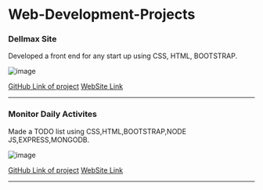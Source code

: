 # Web-Development-Projects

### Dellmax Site 

Developed a front end for any start up using CSS, HTML, BOOTSTRAP.


![image](https://user-images.githubusercontent.com/54680696/126914273-0a18030e-9f7d-4f00-a9f2-04e4ef876b6d.png)


[GitHub Link of project](https://github.com/amanagrawal5510/Dellmax-site)
[WebSite Link](https://amanagrawal5510.github.io/Dellmax-site/)

***

### Monitor Daily Activites

Made a TODO list using CSS,HTML,BOOTSTRAP,NODE JS,EXPRESS,MONGODB.

![image](https://user-images.githubusercontent.com/54680696/126914363-d043c212-cbce-4f36-998e-5d4249822b19.png)

[GitHub Link of project](https://github.com/amanagrawal5510/Todo-List)
[WebSite Link](https://desolate-headland-99579.herokuapp.com/)
***

